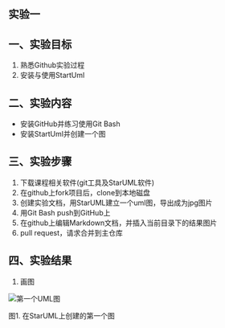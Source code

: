 ## 实验一

## 一、实验目标

1. 熟悉Github实验过程
2. 安装与使用StartUml

## 二、实验内容

- 安装GitHub并练习使用Git Bash
- 安装StartUml并创建一个图

## 三、实验步骤

1. 下载课程相关软件(git工具及StarUML软件)
2. 在github上fork项目后，clone到本地磁盘
3. 创建实验文档，用StarUML建立一个uml图，导出成为jpg图片
4. 用Git Bash push到GitHub上
5. 在github上编辑Markdown文档，并插入当前目录下的结果图片
6. pull request，请求合并到主仓库


## 四、实验结果

1. 画图

![第一个UML图](./model1.jpg)

图1. 在StarUML上创建的第一个图
